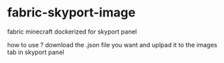# fabric-skyport-image
fabric minecraft dockerized for skyport panel

how to use ?
download the .json file you want and uplpad it to the images tab in skyport panel
